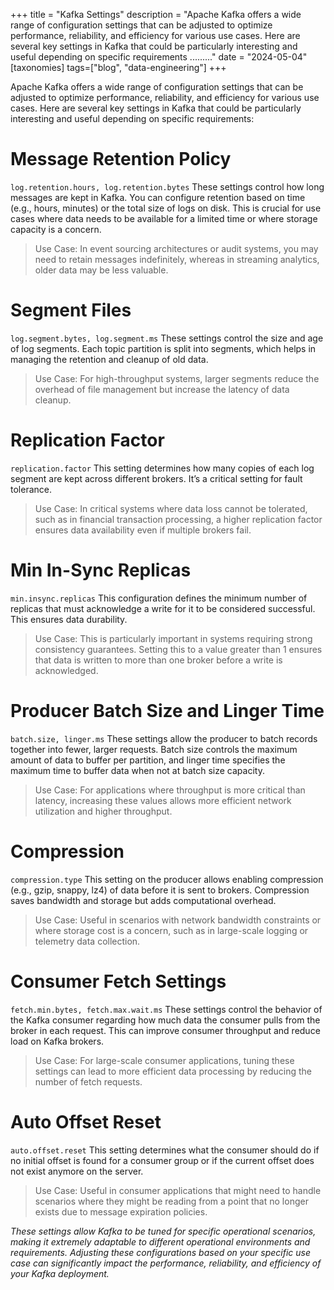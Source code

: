 +++
title = "Kafka Settings"
description = "Apache Kafka offers a wide range of configuration settings that can be adjusted to optimize performance, reliability, and efficiency for various use cases. Here are several key settings in Kafka that could be particularly interesting and useful depending on specific requirements ........."
date = "2024-05-04"
[taxonomies]
tags=["blog", "data-engineering"]
+++

Apache Kafka offers a wide range of configuration settings that can be adjusted to optimize performance, reliability, and efficiency for various use cases. Here are several key settings in Kafka that could be particularly interesting and useful depending on specific requirements:

# Message Retention Policy
`log.retention.hours, log.retention.bytes` These settings control how long messages are kept in Kafka. You can configure retention based on time (e.g., hours, minutes) or the total size of logs on disk. This is crucial for use cases where data needs to be available for a limited time or where storage capacity is a concern.
<!-- <a href="https://github.com/tontinton/dbeel">dbeel</a>. -->
> Use Case: In event sourcing architectures or audit systems, you may need to retain messages indefinitely, whereas in streaming analytics, older data may be less valuable.
# Segment Files
`log.segment.bytes, log.segment.ms` These settings control the size and age of log segments. Each topic partition is split into segments, which helps in managing the retention and cleanup of old data.
> Use Case: For high-throughput systems, larger segments reduce the overhead of file management but increase the latency of data cleanup.
# Replication Factor
`replication.factor` This setting determines how many copies of each log segment are kept across different brokers. It’s a critical setting for fault tolerance.
> Use Case: In critical systems where data loss cannot be tolerated, such as in financial transaction processing, a higher replication factor ensures data availability even if multiple brokers fail.
# Min In-Sync Replicas
`min.insync.replicas` This configuration defines the minimum number of replicas that must acknowledge a write for it to be considered successful. This ensures data durability.
> Use Case: This is particularly important in systems requiring strong consistency guarantees. Setting this to a value greater than 1 ensures that data is written to more than one broker before a write is acknowledged.
# Producer Batch Size and Linger Time
`batch.size, linger.ms` These settings allow the producer to batch records together into fewer, larger requests. Batch size controls the maximum amount of data to buffer per partition, and linger time specifies the maximum time to buffer data when not at batch size capacity.
> Use Case: For applications where throughput is more critical than latency, increasing these values allows more efficient network utilization and higher throughput.
# Compression
`compression.type` This setting on the producer allows enabling compression (e.g., gzip, snappy, lz4) of data before it is sent to brokers. Compression saves bandwidth and storage but adds computational overhead.
> Use Case: Useful in scenarios with network bandwidth constraints or where storage cost is a concern, such as in large-scale logging or telemetry data collection.
# Consumer Fetch Settings
`fetch.min.bytes, fetch.max.wait.ms` These settings control the behavior of the Kafka consumer regarding how much data the consumer pulls from the broker in each request. This can improve consumer throughput and reduce load on Kafka brokers.
> Use Case: For large-scale consumer applications, tuning these settings can lead to more efficient data processing by reducing the number of fetch requests.
# Auto Offset Reset
`auto.offset.reset` This setting determines what the consumer should do if no initial offset is found for a consumer group or if the current offset does not exist anymore on the server.
> Use Case: Useful in consumer applications that might need to handle scenarios where they might be reading from a point that no longer exists due to message expiration policies.

*These settings allow Kafka to be tuned for specific operational scenarios, making it extremely adaptable to different operational environments and requirements. Adjusting these configurations based on your specific use case can significantly impact the performance, reliability, and efficiency of your Kafka deployment.*